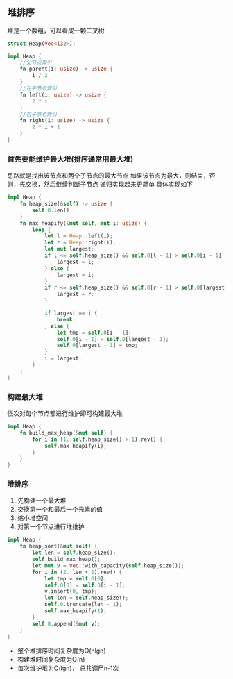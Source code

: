 ## 堆排序

堆是一个数组，可以看成一颗二叉树

```rust
struct Heap(Vec<i32>);

impl Heap {
    //父节点索引
    fn parent(i: usize) -> usize {
        i / 2
    }
    //左子节点索引
    fn left(i: usize) -> usize {
        2 * i
    }
    //右子节点索引
    fn right(i: usize) -> usize {
        2 * i + 1
    }
}
```

### 首先要能维护最大堆(排序通常用最大堆)

思路就是找出该节点和两个子节点的最大节点
如果该节点为最大，则结束，否则，先交换，然后继续判断子节点
递归实现起来更简单
具体实现如下

```rust
impl Heap {
    fn heap_size(&self) -> usize {
        self.0.len()
    }
    fn max_heapify(&mut self, mut i: usize) {
        loop {
            let l = Heap::left(i);
            let r = Heap::right(i);
            let mut largest;
            if l <= self.heap_size() && self.0[l - 1] > self.0[i - 1] {
                largest = l;
            } else {
                largest = i;
            }
            if r <= self.heap_size() && self.0[r - 1] > self.0[largest - 1] {
                largest = r;
            }

            if largest == i {
                break;
            } else {
                let tmp = self.0[i - 1];
                self.0[i - 1] = self.0[largest - 1];
                self.0[largest - 1] = tmp;
            }
            i = largest;
        }
    }
}
```

### 构建最大堆

依次对每个节点都进行维护即可构建最大堆

```rust
impl Heap {
    fn build_max_heap(&mut self) {
        for i in (1..self.heap_size() + 1).rev() {
            self.max_heapify(i);
        }
    }
}
```

### 堆排序

1. 先构建一个最大堆
2. 交换第一个和最后一个元素的值
3. 缩小堆空间
4. 对第一个节点进行堆维护

```rust
impl Heap {
    fn heap_sort(&mut self) {
        let len = self.heap_size();
        self.build_max_heap();
        let mut v = Vec::with_capacity(self.heap_size());
        for i in (2..len + 1).rev() {
            let tmp = self.0[0];
            self.0[0] = self.0[i - 1];
            v.insert(0, tmp);
            let len = self.heap_size();
            self.0.truncate(len - 1);
            self.max_heapify(1);
        }
        self.0.append(&mut v);
    }
}
```

+ 整个堆排序时间复杂度为O(nlgn)
+ 构建堆时间复杂度为O(n)
+ 每次维护堆为O(lgn)， 总共调用n-1次
